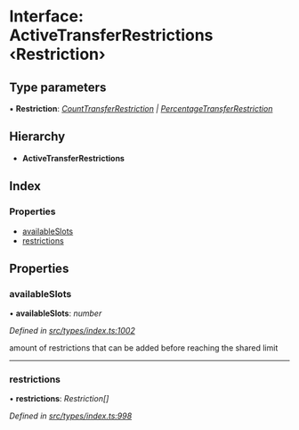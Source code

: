 # Interface: ActiveTransferRestrictions ‹**Restriction**›

## Type parameters

▪ **Restriction**: *[CountTransferRestriction](counttransferrestriction.md) | [PercentageTransferRestriction](percentagetransferrestriction.md)*

## Hierarchy

* **ActiveTransferRestrictions**

## Index

### Properties

* [availableSlots](activetransferrestrictions.md#availableslots)
* [restrictions](activetransferrestrictions.md#restrictions)

## Properties

###  availableSlots

• **availableSlots**: *number*

*Defined in [src/types/index.ts:1002](https://github.com/PolymathNetwork/polymesh-sdk/blob/56921667/src/types/index.ts#L1002)*

amount of restrictions that can be added before reaching the shared limit

___

###  restrictions

• **restrictions**: *Restriction[]*

*Defined in [src/types/index.ts:998](https://github.com/PolymathNetwork/polymesh-sdk/blob/56921667/src/types/index.ts#L998)*
